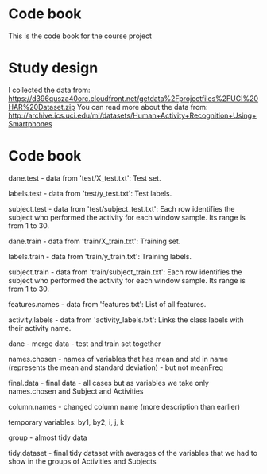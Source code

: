 
# Code book

This is the code book for the course project

# Study design
I collected the data from: https://d396qusza40orc.cloudfront.net/getdata%2Fprojectfiles%2FUCI%20HAR%20Dataset.zip 
You can read more about the data from: http://archive.ics.uci.edu/ml/datasets/Human+Activity+Recognition+Using+Smartphones 

# Code book

dane.test - data from 'test/X_test.txt': Test set.

labels.test - data from 'test/y_test.txt': Test labels.

subject.test - data from 'test/subject_test.txt': Each row identifies the subject who performed the activity for each window sample. Its range is from 1 to 30. 


dane.train - data from 'train/X_train.txt': Training set.

labels.train - data from 'train/y_train.txt': Training labels.

subject.train - data from 'train/subject_train.txt': Each row identifies the subject who performed the activity for each window sample. Its range is from 1 to 30. 

features.names - data from 'features.txt': List of all features.

activity.labels - data from 'activity_labels.txt': Links the class labels with their activity name.

dane - merge data - test and train set together

names.chosen - names of variables that has mean and std in name (represents the mean and standard deviation) - but not meanFreq

final.data - final data - all cases but as variables we take only names.chosen and Subject and Activities

column.names - changed column name (more description than earlier)

temporary variables:
by1, by2, i, j, k

group - almost tidy data

tidy.dataset - final tidy dataset with averages of the variables that we had to show in the groups of Activities and Subjects 
